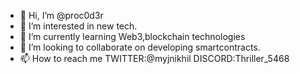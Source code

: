 - 👋 Hi, I’m @proc0d3r
- 👀 I’m interested in new tech.
- 🌱 I’m currently learning Web3,blockchain technologies
- 💞️ I’m looking to collaborate on developing smartcontracts.
- 📫 How to reach me TWITTER:@myjnikhil
                      DISCORD:Thriller_5468

<!---
proc0d3r/proc0d3r is a ✨ special ✨ repository because its `README.md` (this file) appears on your GitHub profile.
You can click the Preview link to take a look at your changes.
--->
